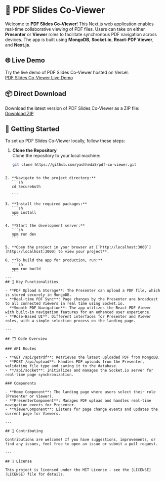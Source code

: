 # 📑 PDF Slides Co-Viewer

Welcome to **PDF Slides Co-Viewer**! This Next.js web application enables real-time collaborative viewing of PDF files. Users can take on either **Presenter** or **Viewer** roles to facilitate synchronous PDF navigation across devices. The app is built using **MongoDB**, **Socket.io**, **React-PDF Viewer**, and **Next.js**.

## 🌐 Live Demo

Try the live demo of PDF Slides Co-Viewer hosted on Vercel:  
[PDF Slides Co-Viewer Live Demo](https://vercel.live/link/pdf-co-viewer-demo)

## 📦 Direct Download

Download the latest version of PDF Slides Co-Viewer as a ZIP file:  
[Download ZIP](https://github.com/yashheda5/pdf-co-viewer/archive/refs/heads/main.zip)

## 🚀 Getting Started

To set up PDF Slides Co-Viewer locally, follow these steps:

1. **Clone the Repository**  
   Clone the repository to your local machine:
   ```bash
   git clone https://github.com/yashheda5/pdf-co-viewer.git
 ```

2. **Navigate to the project directory:**
    ```sh
    cd SecureAuth

    ```

3. **Install the required packages:**
    ```sh
    npm install
    ```

4. **Start the development server:**
    ```sh
    npm run dev
    ```

5. **Open the project in your browser at [`http://localhost:3000`](http://localhost:3000) to view your project**.

6. **To build the app for production, run:**
    ```sh
    npm run build
    ```
---
## 🔧 Key Functionalities

- **PDF Upload & Storage**: The Presenter can upload a PDF file, which is stored securely in MongoDB.
- **Real-time PDF Sync**: Page changes by the Presenter are broadcast to all connected Viewers in real time using Socket.io.
- **Smooth PDF Navigation**: The app utilizes the React-PDF Viewer with built-in navigation features for an enhanced user experience.
- **Role-Based UI**: Different interfaces for Presenter and Viewer roles, with a simple selection process on the landing page.

---

## 🗂️ Code Overview

### API Routes

- **GET /api/getPdf**: Retrieves the latest uploaded PDF from MongoDB.
- **POST /api/upload**: Handles PDF uploads from the Presenter, validating file type and saving it to the database.
- **/api/socket**: Initializes and manages the Socket.io server for real-time page synchronization.

### Components

- **Home Component**: The landing page where users select their role (Presenter or Viewer).
- **PresenterComponent**: Manages PDF upload and handles real-time navigation events for Presenter.
- **ViewerComponent**: Listens for page change events and updates the current page for Viewers.

---

## 🤝 Contributing

Contributions are welcome! If you have suggestions, improvements, or find any issues, feel free to open an issue or submit a pull request.

---

## 📜 License

This project is licensed under the MIT License - see the [LICENSE](LICENSE) file for details.
